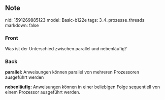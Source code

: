 ## Note
nid: 1591269885123
model: Basic-b122e
tags: 3_4_prozesse_threads
markdown: false

### Front
Was ist der Unterschied zwischen parallel und nebenläufig?

### Back
<b>parallel:</b> Anweisungen können parallel von mehreren
Prozessoren ausgeführt werden
<div>
  <b>nebenläufig:</b> Anweisungen können in einer beliebigen Folge
  sequentiell von einem Prozessor ausgeführt werden.
</div>
